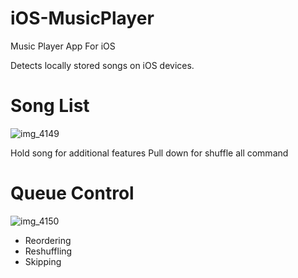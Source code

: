 # iOS-MusicPlayer
Music Player App For iOS

Detects locally stored songs on iOS devices.

# Song List
![img_4149](https://user-images.githubusercontent.com/31381631/45133916-f7f10980-b1eb-11e8-8f8d-d06c0acd9e50.PNG)

Hold song for additional features
Pull down for shuffle all command

# Queue Control
![img_4150](https://user-images.githubusercontent.com/31381631/45133914-f6274600-b1eb-11e8-970a-5cecccb7da9d.PNG)

- Reordering
- Reshuffling 
- Skipping
